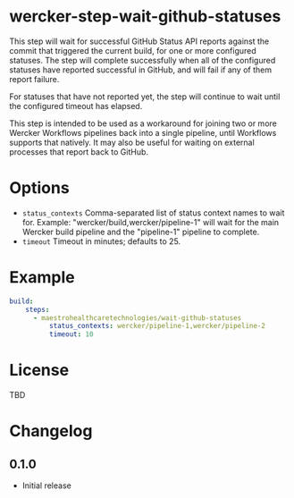 # wercker-step-wait-github-statuses

This step will wait for successful GitHub Status API reports against the
commit that triggered the current build, for one or more configured statuses.
The step will complete successfully when all of the configured statuses have
reported successful in GitHub, and will fail if any of them report failure.

For statuses that have not reported yet, the step will continue to wait until 
the configured timeout has elapsed.

This step is intended to be used as a workaround for joining two or more
Wercker Workflows pipelines back into a single pipeline, until Workflows 
supports that natively. It may also be useful for waiting on external processes
that report back to GitHub.

# Options

- `status_contexts` Comma-separated list of status context names to wait for.
  Example: "wercker/build,wercker/pipeline-1" will wait for the main Wercker
  build pipeline and the "pipeline-1" pipeline to complete.
- `timeout` Timeout in minutes; defaults to 25.

# Example

```yaml
build:
    steps:
      - maestrohealthcaretechnologies/wait-github-statuses
          status_contexts: wercker/pipeline-1,wercker/pipeline-2
          timeout: 10
```

# License

TBD

# Changelog

## 0.1.0

- Initial release

